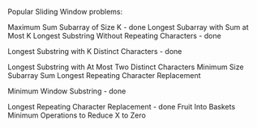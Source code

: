 Popular Sliding Window problems:


Maximum Sum Subarray of Size K - done
Longest Subarray with Sum at Most K
Longest Substring Without Repeating Characters - done

Longest Substring with K Distinct Characters - done

Longest Substring with At Most Two Distinct Characters
Minimum Size Subarray Sum
Longest Repeating Character Replacement

Minimum Window Substring - done

Longest Repeating Character Replacement - done
Fruit Into Baskets
Minimum Operations to Reduce X to Zero

